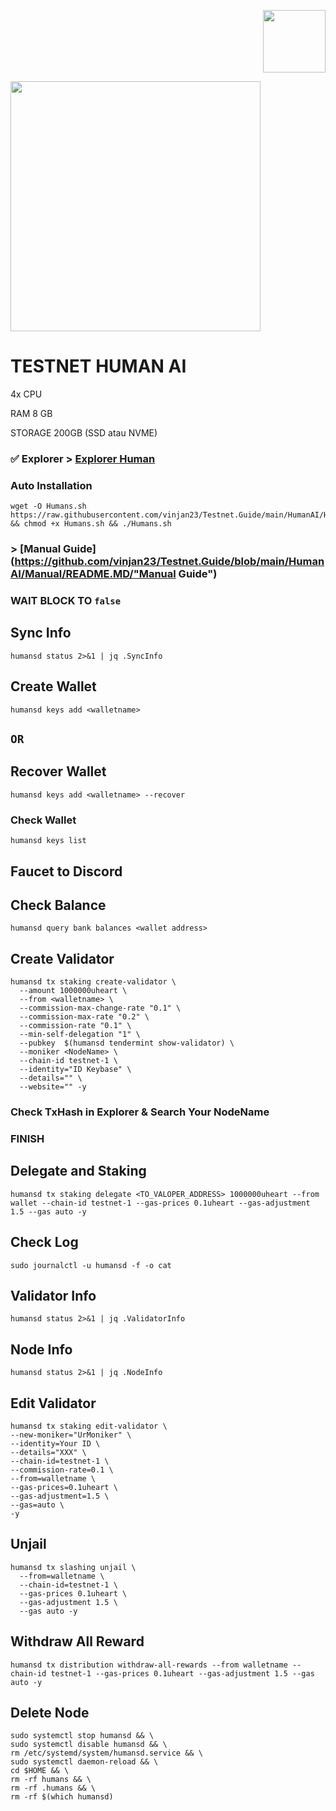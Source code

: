 <p align="right">
  <img height="100" height="auto" src="https://user-images.githubusercontent.com/108977419/207516348-c160303a-57b0-4149-8118-b0d7785dfde8.jpg">
</p>

<p align="centre">
  <img height="400" height="auto" src="https://user-images.githubusercontent.com/108977419/208288518-bfe8d618-acdd-42c5-9639-2a57e208b5b8.jpeg">
</p>



# TESTNET HUMAN AI

4x CPU

RAM 8 GB

STORAGE 200GB (SSD atau NVME)

### ✅️ Explorer > [Explorer Human](https://explorer.humans.zone/humans-testnet)

### Auto Installation

```
wget -O Humans.sh https://raw.githubusercontent.com/vinjan23/Testnet.Guide/main/HumanAI/Humans.sh && chmod +x Humans.sh && ./Humans.sh
```

### > [Manual Guide](https://github.com/vinjan23/Testnet.Guide/blob/main/HumanAI/Manual/README.MD/"Manual Guide")


### WAIT BLOCK TO `false`

## Sync Info

```
humansd status 2>&1 | jq .SyncInfo
```

## Create Wallet

```
humansd keys add <walletname>
```

  ##  `OR`
    
## Recover Wallet

```
humansd keys add <walletname> --recover
```

### Check Wallet

```
humansd keys list
```

## Faucet to Discord

## Check Balance

```
humansd query bank balances <wallet address>
```

## Create Validator

```
humansd tx staking create-validator \
  --amount 1000000uheart \
  --from <walletname> \
  --commission-max-change-rate "0.1" \
  --commission-max-rate "0.2" \
  --commission-rate "0.1" \
  --min-self-delegation "1" \
  --pubkey  $(humansd tendermint show-validator) \
  --moniker <NodeName> \
  --chain-id testnet-1 \
  --identity="ID Keybase" \
  --details="" \
  --website="" -y
```

### Check TxHash in Explorer & Search Your NodeName

### FINISH


## Delegate and Staking 

```
humansd tx staking delegate <TO_VALOPER_ADDRESS> 1000000uheart --from wallet --chain-id testnet-1 --gas-prices 0.1uheart --gas-adjustment 1.5 --gas auto -y 
```

## Check Log

```
sudo journalctl -u humansd -f -o cat
```

## Validator Info

```
humansd status 2>&1 | jq .ValidatorInfo
```

## Node Info

```
humansd status 2>&1 | jq .NodeInfo
```
## Edit Validator

```
humansd tx staking edit-validator \
--new-moniker="UrMoniker" \
--identity=Your ID \
--details="XXX" \
--chain-id=testnet-1 \
--commission-rate=0.1 \
--from=walletname \
--gas-prices=0.1uheart \
--gas-adjustment=1.5 \
--gas=auto \
-y 
```

## Unjail

```
humansd tx slashing unjail \
  --from=walletname \
  --chain-id=testnet-1 \
  --gas-prices 0.1uheart \
  --gas-adjustment 1.5 \
  --gas auto -y
```

## Withdraw All Reward

```
humansd tx distribution withdraw-all-rewards --from walletname --chain-id testnet-1 --gas-prices 0.1uheart --gas-adjustment 1.5 --gas auto -y 
```

## Delete Node

```
sudo systemctl stop humansd && \
sudo systemctl disable humansd && \
rm /etc/systemd/system/humansd.service && \
sudo systemctl daemon-reload && \
cd $HOME && \
rm -rf humans && \
rm -rf .humans && \
rm -rf $(which humansd)
```
